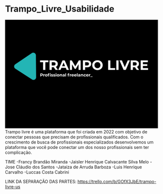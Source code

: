 # Trampo_Livre_Usabilidade
<img src="Trampo Livre.png">
Trampo livre é uma plataforma que foi criada em 2022 com objetivo de conectar pessoas que precisam de profissionais qualificados. Com o crescimento de busca de profissionais especializados desenvolvemos um plataforma que você pode conectar um dos nosso profissionais sem ter complicação.

TIME
-Francy Brandão Miranda
-Jaisler Henrique Calvacante Silva Melo
-Jose Cláudio dos Santos
-Jataiza de Arruda Barboza
-Luis Henrique Carvalho
-Luccas Costa Cabrini



LINK DA SEPARAÇÃO DAS PARTES:
https://trello.com/b/GOfX3JbE/trampo-livre-us
